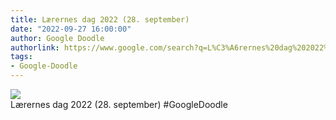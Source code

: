 ```yaml
---
title: Lærernes dag 2022 (28. september)
date: "2022-09-27 16:00:00"
author: Google Doodle
authorlink: https://www.google.com/search?q=L%C3%A6rernes%20dag%202022%20(28.%20september)
tags:
- Google-Doodle
---
```

<img src="https://www.google.com/logos/doodles/2022/teachers-day-2022-september-28-6753651837109510-law.gif" referrerpolicy="no-referrer"><br>Lærernes dag 2022 (28. september) #GoogleDoodle